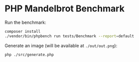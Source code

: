 # PHP Mandelbrot Benchmark

Run the benchmark:

```sh
composer install
./vendor/bin/phpbench run tests/Benchmark --report=default
```

Generate an image (will be available at `./out/out.png`):

```sh
php ./src/generate.php
```
